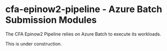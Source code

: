 # cfa-epinow2-pipeline - Azure Batch Submission Modules

The CFA Epinow2 Pipeline relies on Azure Batch to execute its workloads.

This is under construction. 
